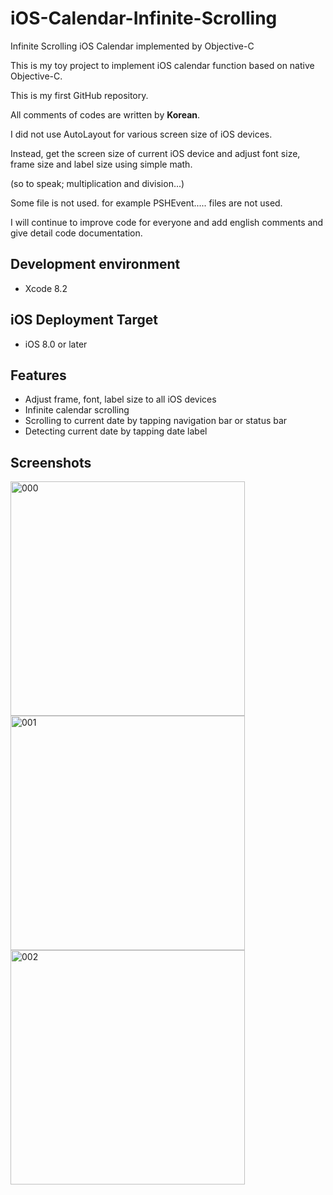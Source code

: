 # iOS-Calendar-Infinite-Scrolling



Infinite Scrolling iOS Calendar implemented by Objective-C

This is my toy project to implement iOS calendar function based on native Objective-C.

This is my first GitHub repository.

All comments of codes are written by **Korean**.

I did not use AutoLayout for various screen size of iOS devices.

Instead, get the screen size of current iOS device and adjust font size, frame size and label size using simple math.

(so to speak; multiplication and division...)

Some file is not used. for example PSHEvent..... files are not used.

I will continue to improve code for everyone and add english comments and give detail code documentation.

## Development environment
* Xcode 8.2

## iOS Deployment Target
* iOS 8.0 or later

## Features
* Adjust frame, font, label size to all iOS devices
* Infinite calendar scrolling
* Scrolling to current date by tapping navigation bar or status bar
* Detecting current date by tapping date label



## Screenshots

<img width="375" alt="000" src="https://cloud.githubusercontent.com/assets/7078328/22624827/6cde52aa-ebca-11e6-93b7-2505f0c714ea.gif">

<img width="375" alt="001" src="https://cloud.githubusercontent.com/assets/7078328/22624614/73846938-ebc4-11e6-8d20-58ccf594bdad.png">

<img width="375" alt="002" src="https://cloud.githubusercontent.com/assets/7078328/22624615/7abcd4a6-ebc4-11e6-8d8e-11addbe933cd.png">

